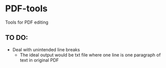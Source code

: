 # PDF-tools
Tools for PDF editing

## TO DO:
- Deal with unintended line breaks
    + The ideal output would be txt file where one line is one paragraph of text in original PDF
